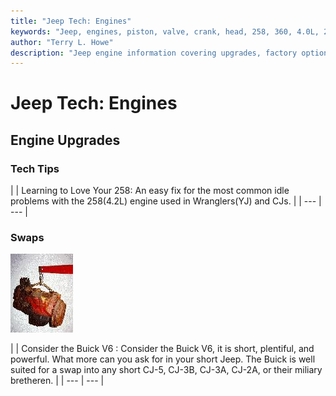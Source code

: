 ```yaml
---
title: "Jeep Tech: Engines"
keywords: "Jeep, engines, piston, valve, crank, head, 258, 360, 4.0L, 2.5L"
author: "Terry L. Howe"
description: "Jeep engine information covering upgrades, factory options, and essential information."
---
```


# Jeep Tech: Engines

## Engine Upgrades 

### Tech Tips

[](/engine/carter.html)

|  | Learning to Love
Your 258: An easy fix for the most common idle problems with the
258(4.2L) engine used in Wranglers(YJ) and CJs. |
| --- | --- |

### Swaps

![Buick 225 V6](/convengine/225.jpg)[](/convengine/convbuickv6.html)

|  | Consider the Buick V6
:
Consider the Buick V6, it is short, plentiful, and powerful.  What
more can you ask for in your short Jeep.  The Buick is well suited
for a swap into any short CJ-5, CJ-3B, CJ-3A, CJ-2A, or their
miliary bretheren. |
| --- | --- |